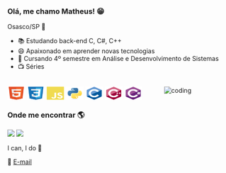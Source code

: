 

<!--
**matheusgoncalvess/matheusgoncalvess** is a ✨ _special_ ✨ repository because its `README.md` (this file) appears on your GitHub profile.
### Hi there 👋
Here are some ideas to get you started:
-->


### Olá, me chamo Matheus! :grin:

Osasco/SP :house_with_garden:

- :books: Estudando back-end  C, C#, C++
- :smile: Apaixonado em aprender novas tecnologias
- :blue_book: Cursando 4º semestre em Análise e Desenvolvimento de Sistemas
- :tv: Séries

</div>
  <div style="display: inline_block"><br>
  <img align="center" alt="mario-HTML" height="30" width="40" src="https://raw.githubusercontent.com/devicons/devicon/master/icons/html5/html5-original.svg">
  <img align="center" alt="mario-CSS" height="30" width="40" src="https://raw.githubusercontent.com/devicons/devicon/master/icons/css3/css3-original.svg">
  <img align="center" alt="mario-Js" height="30" width="40" src="https://raw.githubusercontent.com/devicons/devicon/master/icons/javascript/javascript-plain.svg">
  <img align="center" alt="mario-Python" height="30" width="40" src="https://raw.githubusercontent.com/devicons/devicon/master/icons/python/python-original.svg">
  <img align="center" alt="mario-c" height="30" width="40" src="https://raw.githubusercontent.com/devicons/devicon/master/icons/c/c-original.svg">
  <img align="center" alt="mario-cpp" height="30" width="40" src="https://raw.githubusercontent.com/devicons/devicon/master/icons/cplusplus/cplusplus-original.svg">
  <img align="center" alt="mario-csharp" height="30" width="40" src="https://raw.githubusercontent.com/devicons/devicon/master/icons/csharp/csharp-original.svg">
  <img align="right" alt="coding" height="150" width="150" src="https://media.giphy.com/media/26tn33aiTi1jkl6H6/giphy.gif">
</div>

### Onde me encontrar :earth_americas:

 [<img src="https://img.shields.io/badge/linkedin-%230077B5.svg?&style=for-the-badge&logo=linkedin&logoColor=white" />](https://www.linkedin.com/in/matheus-gon%C3%A7alves-de-oliveira-6828b1193/) [<img src = "https://img.shields.io/badge/instagram-%23E4405F.svg?&style=for-the-badge&logo=instagram&logoColor=white">](https://www.instagram.com/matheusoliveira7_/?hl=pt-br")
 
 I can, I do :facepunch:
 
 :e-mail: <a href="mailto:matheusgoncalves87@hotmail.com?subject=">E-mail
 
 </div>

